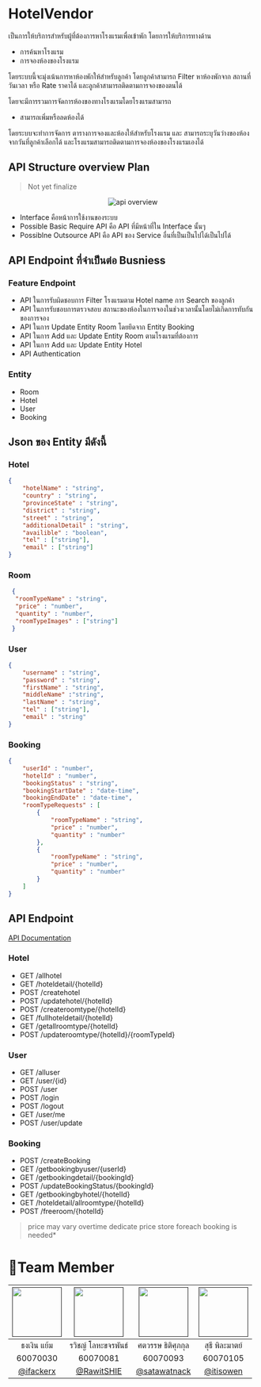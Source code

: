 # HotelVendor
เป็นการให้บริการสำหรับผู้ที่ต้องการหาโรงแรมเพื่อเข้าพัก
โดยการให้บริการทางด้าน

- การค้นหาโรงแรม
- การจองห้องของโรงแรม

โดยระบบนี้จะมุ่งเน้นการหาห้องพักให้สำหรับลูกค้า โดยลูกค้าสามารถ Filter หาห้องพักจาก สถานที่ วันเวลา หรือ Rate ราคาได้
และลูกค้าสามารถติดตามการจองของตนได้

โดยจะมีการรวมการจัดการห้องของทางโรงแรมโดยโรงแรมสามารถ
- สามารถเพิ่มหรือลดห้องได้

โดยระบบจะทำการจัดการ ตารางการจองและห้องให้สำหรับโรงแรม
และ สามารถระบุวันว่างของห้อง จากวันที่ลูกค้าเลือกได้ และโรงแรมสามารถติดตามการจองห้องของโรงแรมเองได้

## API Structure overview Plan
> Not yet finalize
<p align="center">
  <image src="ReadmeResource/apiStructure2.png" alt="api overview"/>
</p>

- Interface คือหน้าการใช้งานของระบบ
- Possible Basic Require API คือ API ที่มีหน้าที่ใน Interface นั้นๆ
- Possiblne Outsource API คือ API ของ Service อื่นที่เป็นเป็นไปได้เป็นไปได้


## API Endpoint ที่จำเป็นต่อ Busniess

### Feature Endpoint
- API ในการรับผิดชอบการ Filter โรงแรมตาม Hotel name การ Search ของลูกค้า
- API ในการรับชอบการตรวจสอบ สถานะของห้องในการจองในช่วงเวลานั้นโดยไม่เกิดการทับกันของการจอง
- API ในการ Update Entity Room โดยยึดจาก Entity Booking
- API ในการ Add และ Update Entity Room ตามโรงแรมที่ต้องการ
- API ในการ Add และ Update Entity Hotel
- API Authentication

### Entity
- Room
- Hotel
- User
- Booking


## Json ของ Entity มีดังนี้
### Hotel
```json
{
	"hotelName" : "string",
	"country" : "string",
	"provinceState" : "string",
	"district" : "string",
	"street" : "string",
	"additionalDetail" : "string",
	"availible" : "boolean",
	"tel" : ["string"],
	"email" : ["string"]
}
```

### Room
```json
 { 
  "roomTypeName" : "string",
  "price" : "number",
  "quantity" : "number",
  "roomTypeImages" : ["string"]
 }
```

### User
```json
{
	"username" : "string",
	"password" : "string",
	"firstName" : "string",
    "middleName" :"string",
	"lastName" : "string",
	"tel" : ["string"],
	"email" : "string"
}
```

### Booking
```json
{
	"userId" : "number",
	"hotelId" : "number",
	"bookingStatus" : "string",
	"bookingStartDate" : "date-time",
	"bookingEndDate" : "date-time",
	"roomTypeRequests" : [
        {
            "roomTypeName" : "string",
            "price" : "number",
            "quantity" : "number"
        },
        {
            "roomTypeName" : "string",
            "price" : "number",
            "quantity" : "number"
        }
	]
}
```
## API Endpoint
[API Documentation](https://documenter.getpostman.com/view/8387942/SWDzeLz8)

### Hotel
- GET /allhotel
- GET /hoteldetail/{hotelId}
- POST /createhotel
- POST /updatehotel/{hotelId}
- POST /createroomtype/{hotelId}
- GET /fullhoteldetail/{hotelId}
- GET /getallroomtype/{hotelId}
- POST /updateroomtype/{hotelId}/{roomTypeId}

### User
- GET /alluser
- GET /user/{id}
- POST /user
- POST /login
- POST /logout
- GET /user/me
- POST /user/update

### Booking
- POST /createBooking
- GET /getbookingbyuser/{userId}
- GET /getbookingdetail/{bookingId}
- POST /updateBookingStatus/{bookingId}
- GET /getbookingbyhotel/{hotelId}
- GET /hoteldetail/allroomtype/{hotelId}
- POST /freeroom/{hotelId}



> price may vary overtime dedicate price store foreach booking is needed*
# 👥Team Member

|<a href=""><img src="https://avatars3.githubusercontent.com/u/32660620?s=400&v=4" width="100px"></a>  |<a href=""><img src="https://avatars0.githubusercontent.com/u/31315990?s=460&v=4" width="100px"></a>  |<a href=""><img src="https://avatars0.githubusercontent.com/u/32817745?s=460&v=4" width="100px"></a>  | <a href=""><img src="https://avatars0.githubusercontent.com/u/32954674?s=460&v=4" width="100px"></a>  |
| :-: | :-: | :-: | :-: |
|ธงเงิน แย้ม|รวิชญ์ โลหะขจรพันธ์|ศตวรรษ ธิติศุภกุล|สุธี พิละมาตย์
|60070030 |      60070081      |      60070093      | 60070105|
|    [@ifackerx](https://github.com/ifackerx)    |     [@RawitSHIE](https://github.com/RawitSHIE)     |     [@satawatnack](https://github.com/satawatnack)     | [@itisowen](https://github.com/itisowen) |
